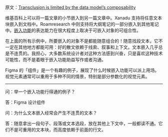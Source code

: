 原文：[Transclusion is limited by the data model’s composability](https://notes.andymatuschak.org/z7DvEiUpF6dYkFGbpZZTBKQVM9jjNnx8D8Xzu)

维基百科上可以将一篇文章的小节嵌入到另一篇文章中。Xanadu 支持将任意文本块嵌入到文档中。Roamresearch 中则支持将大纲笔记的一部分嵌入到其他笔记中。[嵌入功能](https://notes.andymatuschak.org/z2GUhQPz6czF4cUDBFQFJjmT4zfK4Kom2Sg1)的表达能力在很大程度上取决于可嵌入对象的可组合性。

在上面的所有示例中，所要嵌入的对象不是都能随意组合的！随意找段文本，它不一定在其他地方都能可用：好的散文依赖于线索、叙事和上下文。文本嵌入几乎总是不连贯的。我担心，大多数系统设计者对这种方法感到兴奋，只是喜欢这种技术可能性，而不是着眼于嵌入功能助益写作或者沟通。

Figma 的「组件」是一个有趣的例子，展现了什么时候嵌入功能可以派上用场。视觉元素通常可以重用于多种不同的情景，特别是部分参数化的视觉元素。

------

问：举一个嵌入功能行得通的例子？

答：Figma 设计组件

问：为什么文本嵌入经常会产生不连贯的文本？

答：随意拿出一段句子、段落或文本选段，放在其他上下文中，一般都读不通。它们不是可重用的文本块，而高度依赖于前面的行文。
